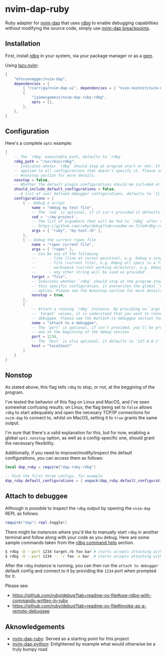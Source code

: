 # nvim-dap-ruby
Ruby adapter for [nvim-dap](https://github.com/mfussenegger/nvim-dap) that uses
[rdbg](https://github.com/ruby/debug) to enable debugging capabilities without
modifying the source code, simply use [nvim-dap breackpoints](https://github.com/mfussenegger/nvim-dap?tab=readme-ov-file#usage).

## Installation

First, install [rdbg](https://github.com/ruby/debug) in your system, via your
package manager or as a
[gem](https://guides.rubygems.org/rubygems-basics/#installing-gems).

Using [lazy.nvim](https://github.com/folke/lazy.nvim):
```lua
{
    "mfussenegger/nvim-dap",
    dependencies = {
        { "rcarriga/nvim-dap-ui", dependencies = { "nvim-neotest/nvim-nio" } }, -- optional, but recommended
        {
            "jaimecgomezz/nvim-dap-ruby-rdbg",
            opts = {},
        },
    },
}
```

## Configuration

Here's a complete `opts` example:
```lua
{
    -- The `rdbg` executable path, defaults to `rdbg`
    rdbg_path = "/usr/bin/rdbg",
    -- Indicates wheter `rdbg` should stop at program start or not. It is
    -- applied to all configurations that doesn't specify it. Please see the
    -- #nonstop section for more details.
    nonstop = false,
    -- Whether the default plugin configurations should be included or not, defaults to `true`
    should_include_default_configurations = false,
    -- A list of user defined debugger configurations, defaults to `{}`
    configurations = {
        { -- Debug a script
            name = "debug my test file",
            -- The `cwd` is optional, if it isn't provided it defaults to `vim.fn.getcwd`
            cwd = '~/my-project',
            -- The list of arguments that will be fed to `rdbg` after the `--command --` flags, please see:
            -- https://github.com/ruby/debug?tab=readme-ov-file#rdbg-command-help
            args = { "ruby", "my-test.rb" },
        },
        { -- Debug the currest rspec file
            name = "rspec current file",
            args = { "rspec" },
            -- Can be any of the following
            --      - line (line at cursor position), e.g. Debug a single spec
            --      - file (current file), e.g. Debug all specs in a file
            --      - workspace (current working directory), e.g. Debug all specs
            --      - any other string will be used as provided
            target = "file",
            -- Indicates whether `rdbg` should stop at the program start for
            -- this specific configuration, it overwrites the global `nonstop`
            -- option. Please see the #nonstop section for more details.
            nonstop = true,
        },
        { 
            -- Attach a running `rdbg` instance. By providing no `args` or
            -- `target` values, it is understood that you want to connect to a
            -- debuggee. Please see the #attach-to-debuggee section for more details
            name = "attach to a debuggee",
            -- The `port` is optional, if isn't provided, you'll be prompted for
            -- one at the beginning of the debug session
            port = 1234,
            -- The `host` is also optional, it defaults to '127.0.0.1'
            host = "localhost"
        }
    }
}
```

## Nonstop
As stated above, this flag tells `rdbg` to stop, or not, at the beggining of the
program. 

I've tested the behavior of this flag on Linux and MacOS, and I've seen somewhat
confusing results; on Linux, the flag being set to `false` allows `rdbg` to
start adequately and open the necesary TCP/IP connections for `nvim-dap` to
connect to, whilst on MacOS, setting it to `true` grants the same output.

I'm sure that there's a valid explanation for this, but for now, enabling a
global `opts.nonstop` option, as well as a config-specific one, should grant the
necessary flexibility.

Additionally, if you need to improve/modify/inspect the default configurations,
you can access them as follows:

```lua
local dap_ruby = require("dap-ruby-rdbg")

-- Pick the first three configs, for example
dap_ruby.default_configurations = { unpack(dap_ruby.default_configurations, 1, 3) }
```

## Attach to debuggee
Although is possible to inspect the `rdbg` output by opening the `nvim-dap`
REPL as follows:

```lua
require("dap").repl.toggle()
```

There might be instances where you'd like to manually start `rdbg` in another
terminal and follow along with your code as you debug. Here are some sample
commands taken from the [rdbg command
help](https://github.com/ruby/debug?tab=readme-ov-file#rdbg-command-help)
section.

```sh
$ rdbg -O --port 1234 target.rb foo bar # starts accepts attaching with TCP/IP localhost:1234.
$ rdbg -O --port 1234 -- -r foo -e bar  # starts accepts attaching with TCP/IP localhost:1234.
```

After the `rdbg` instance is running, you can then run the `attach to debugger`
default config and connect to it by providing the `1234` port when prompted for
it.

Please see:
- https://github.com/ruby/debug?tab=readme-ov-file#use-rdbg-with-commands-written-in-ruby
- https://github.com/ruby/debug?tab=readme-ov-file#invoke-as-a-remote-debuggee

## Aknowledgements

- [nvim-dap-ruby](https://github.com/suketa/nvim-dap-ruby): Served as a starting point for this project
- [nvim-dap-python](https://github.com/mfussenegger/nvim-dap-python): Enlightened by example what would otherwise be a truly bumpy road
